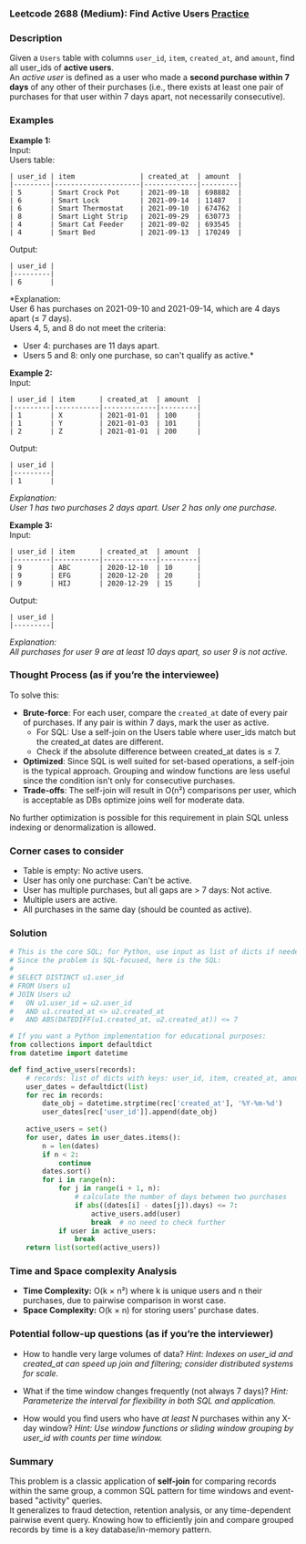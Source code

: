 ### Leetcode 2688 (Medium): Find Active Users [Practice](https://leetcode.com/problems/find-active-users)

### Description  
Given a `Users` table with columns `user_id`, `item`, `created_at`, and `amount`, find all user_ids of **active users**.  
An *active user* is defined as a user who made a **second purchase within 7 days** of any other of their purchases (i.e., there exists at least one pair of purchases for that user within 7 days apart, not necessarily consecutive).

### Examples  

**Example 1:**  
Input:  
Users table:  
```
| user_id | item                | created_at  | amount  |
|---------|---------------------|-------------|---------|
| 5       | Smart Crock Pot     | 2021-09-18  | 698882  |
| 6       | Smart Lock          | 2021-09-14  | 11487   |
| 6       | Smart Thermostat    | 2021-09-10  | 674762  |
| 8       | Smart Light Strip   | 2021-09-29  | 630773  |
| 4       | Smart Cat Feeder    | 2021-09-02  | 693545  |
| 4       | Smart Bed           | 2021-09-13  | 170249  |
```
Output:  
```
| user_id |
|---------|
| 6       |
```
*Explanation:  
User 6 has purchases on 2021-09-10 and 2021-09-14, which are 4 days apart (≤ 7 days).  
Users 4, 5, and 8 do not meet the criteria:  
- User 4: purchases are 11 days apart.  
- Users 5 and 8: only one purchase, so can't qualify as active.*

**Example 2:**  
Input:  
```
| user_id | item      | created_at  | amount  |
|---------|-----------|-------------|---------|
| 1       | X         | 2021-01-01  | 100     |
| 1       | Y         | 2021-01-03  | 101     |
| 2       | Z         | 2021-01-01  | 200     |
```
Output:  
```
| user_id |
|---------|
| 1       |
```
*Explanation:  
User 1 has two purchases 2 days apart. User 2 has only one purchase.*

**Example 3:**  
Input:  
```
| user_id | item      | created_at  | amount  |
|---------|-----------|-------------|---------|
| 9       | ABC       | 2020-12-10  | 10      |
| 9       | EFG       | 2020-12-20  | 20      |
| 9       | HIJ       | 2020-12-29  | 15      |
```
Output:  
```
| user_id |
|---------|
```
*Explanation:  
All purchases for user 9 are at least 10 days apart, so user 9 is not active.*

### Thought Process (as if you’re the interviewee)  
To solve this:
- **Brute-force**: For each user, compare the `created_at` date of every pair of purchases. If any pair is within 7 days, mark the user as active.
  - For SQL: Use a self-join on the Users table where user_ids match but the created_at dates are different.
  - Check if the absolute difference between created_at dates is ≤ 7.
- **Optimized**: Since SQL is well suited for set-based operations, a self-join is the typical approach. Grouping and window functions are less useful since the condition isn't only for consecutive purchases.
- **Trade-offs**: The self-join will result in O(n²) comparisons per user, which is acceptable as DBs optimize joins well for moderate data.

No further optimization is possible for this requirement in plain SQL unless indexing or denormalization is allowed.

### Corner cases to consider  
- Table is empty: No active users.
- User has only one purchase: Can't be active.
- User has multiple purchases, but all gaps are > 7 days: Not active.
- Multiple users are active.
- All purchases in the same day (should be counted as active).

### Solution

```python
# This is the core SQL; for Python, use input as list of dicts if needed
# Since the problem is SQL-focused, here is the SQL:
#
# SELECT DISTINCT u1.user_id
# FROM Users u1
# JOIN Users u2
#   ON u1.user_id = u2.user_id
#   AND u1.created_at <> u2.created_at
#   AND ABS(DATEDIFF(u1.created_at, u2.created_at)) <= 7

# If you want a Python implementation for educational purposes:
from collections import defaultdict
from datetime import datetime

def find_active_users(records):
    # records: list of dicts with keys: user_id, item, created_at, amount
    user_dates = defaultdict(list)
    for rec in records:
        date_obj = datetime.strptime(rec['created_at'], '%Y-%m-%d')
        user_dates[rec['user_id']].append(date_obj)
    
    active_users = set()
    for user, dates in user_dates.items():
        n = len(dates)
        if n < 2:
            continue
        dates.sort()
        for i in range(n):
            for j in range(i + 1, n):
                # calculate the number of days between two purchases
                if abs((dates[i] - dates[j]).days) <= 7:
                    active_users.add(user)
                    break  # no need to check further
            if user in active_users:
                break
    return list(sorted(active_users))
```

### Time and Space complexity Analysis  

- **Time Complexity:** O(k × n²) where k is unique users and n their purchases, due to pairwise comparison in worst case.
- **Space Complexity:** O(k × n) for storing users' purchase dates.

### Potential follow-up questions (as if you’re the interviewer)  

- How to handle very large volumes of data?
  *Hint: Indexes on user_id and created_at can speed up join and filtering; consider distributed systems for scale.*

- What if the time window changes frequently (not always 7 days)?
  *Hint: Parameterize the interval for flexibility in both SQL and application.*

- How would you find users who have *at least N* purchases within any X-day window?
  *Hint: Use window functions or sliding window grouping by user_id with counts per time window.*

### Summary
This problem is a classic application of **self-join** for comparing records within the same group, a common SQL pattern for time windows and event-based "activity" queries.  
It generalizes to fraud detection, retention analysis, or any time-dependent pairwise event query. Knowing how to efficiently join and compare grouped records by time is a key database/in-memory pattern.